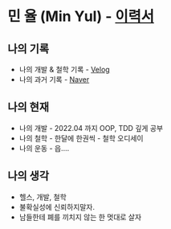 # 민 율 (Min Yul) - [이력서](https://github.com/minyul/MINYUL_RESUME)

## 나의 기록 
- 나의 개발 & 철학 기록 - [Velog](https://velog.io/@minyul)
- 나의 과거 기록 - [Naver](https://blog.naver.com/ggomjae)
## 나의 현재
- 나의 개발 - 2022.04 까지 OOP, TDD 깊게 공부 
- 나의 철학 - 한달에 한권씩 - 철학 오디세이 
- 나의 운동 - 읍....
## 나의 생각
-  헬스, 개발, 철학
-  불확실성에 신뢰하지말자.
-  남들한테 폐를 끼치지 않는 한 멋대로 살자 
